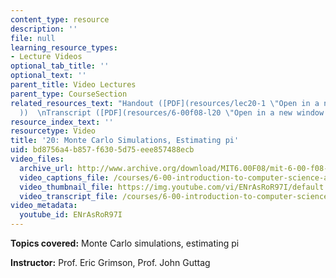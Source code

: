 ```yaml
---
content_type: resource
description: ''
file: null
learning_resource_types:
- Lecture Videos
optional_tab_title: ''
optional_text: ''
parent_title: Video Lectures
parent_type: CourseSection
related_resources_text: "Handout ([PDF](resources/lec20-1 \"Open in a new window.\"\
  ))  \nTranscript ([PDF](resources/6-00f08-l20 \"Open in a new window.\"))"
resource_index_text: ''
resourcetype: Video
title: '20: Monte Carlo Simulations, Estimating pi'
uid: bd8756a4-b857-f630-5d75-eee857488ecb
video_files:
  archive_url: http://www.archive.org/download/MIT6.00F08/mit-6-00-f08-lec20_300k.mp4
  video_captions_file: /courses/6-00-introduction-to-computer-science-and-programming-fall-2008/cbb553650e535700b7d9d92fbd41929c_ENrAsRoR97I.vtt
  video_thumbnail_file: https://img.youtube.com/vi/ENrAsRoR97I/default.jpg
  video_transcript_file: /courses/6-00-introduction-to-computer-science-and-programming-fall-2008/99bad8c5f6b1d2172c5ee8f2975a7e5f_ENrAsRoR97I.pdf
video_metadata:
  youtube_id: ENrAsRoR97I
---
```


**Topics covered:** Monte Carlo simulations, estimating pi

**Instructor:** Prof. Eric Grimson, Prof. John Guttag
